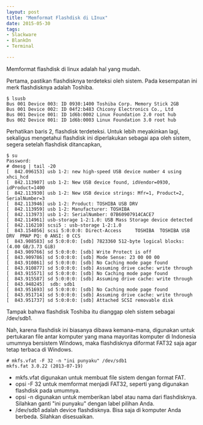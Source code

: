 ```yaml
---
layout: post
title: "Memformat Flashdisk di LInux"
date: 2015-05-30
tags: 
- Slackware
- BlankOn
- Terminal

---
```

Memformat flashdisk di linux adalah hal yang mudah. 

Pertama, pastikan flashdisknya terdeteksi oleh sistem. Pada kesempatan ini merk flashdisknya adalah Toshiba.

```
$ lsusb
Bus 001 Device 003: ID 0930:1400 Toshiba Corp. Memory Stick 2GB
Bus 001 Device 002: ID 04f2:b483 Chicony Electronics Co., Ltd 
Bus 001 Device 001: ID 1d6b:0002 Linux Foundation 2.0 root hub
Bus 002 Device 001: ID 1d6b:0003 Linux Foundation 3.0 root hub
```
Perhatikan baris 2, flashdisk terdeteksi. Untuk lebih meyakinkan lagi, sekaligus mengetahui flashdisk ini diperlakukan sebagai apa oleh sistem, segera setelah flashdisk ditancapkan, 
```
$ su
Password:
# dmesg | tail -20
[  842.096153] usb 1-2: new high-speed USB device number 4 using xhci_hcd
[  842.113907] usb 1-2: New USB device found, idVendor=0930, idProduct=1400
[  842.113930] usb 1-2: New USB device strings: Mfr=1, Product=2, SerialNumber=3
[  842.113946] usb 1-2: Product: TOSHIBA USB DRV
[  842.113959] usb 1-2: Manufacturer: TOSHIBA
[  842.113973] usb 1-2: SerialNumber: 07B60907914CACE7
[  842.114961] usb-storage 1-2:1.0: USB Mass Storage device detected
[  842.116210] scsi5 : usb-storage 1-2:1.0
[  843.154056] scsi 5:0:0:0: Direct-Access     TOSHIBA  TOSHIBA USB DRV  PMAP PQ: 0 ANSI: 0 CCS
[  843.908583] sd 5:0:0:0: [sdb] 7823360 512-byte logical blocks: (4.00 GB/3.73 GiB)
[  843.909766] sd 5:0:0:0: [sdb] Write Protect is off
[  843.909786] sd 5:0:0:0: [sdb] Mode Sense: 23 00 00 00
[  843.910861] sd 5:0:0:0: [sdb] No Caching mode page found
[  843.910877] sd 5:0:0:0: [sdb] Assuming drive cache: write through
[  843.915571] sd 5:0:0:0: [sdb] No Caching mode page found
[  843.915587] sd 5:0:0:0: [sdb] Assuming drive cache: write through
[  843.948245]  sdb: sdb1
[  843.951693] sd 5:0:0:0: [sdb] No Caching mode page found
[  843.951714] sd 5:0:0:0: [sdb] Assuming drive cache: write through
[  843.951737] sd 5:0:0:0: [sdb] Attached SCSI removable disk
```

Tampak bahwa flashdisk Toshiba itu dianggap oleh sistem sebagai /dev/sdb1.

Nah, karena flashdisk ini biasanya dibawa kemana-mana, digunakan untuk pertukaran file antar komputer yang mana mayoritas komputer di Indonesia umumnya bersistem Windows, maka flashdisknya diformat FAT32 saja agar tetap terbaca di Windows.

```
# mkfs.vfat -F 32 -n "ini punyaku" /dev/sdb1
mkfs.fat 3.0.22 (2013-07-19)
```

- mkfs.vfat digunakan untuk membuat file sistem dengan format FAT.
- opsi -F 32 untuk memformat menjadi FAT32, seperti yang digunakan flashdisk pada umumnya.
- opsi -n digunakan untuk memberikan label atau nama dari flashdisknya. Silahkan ganti "ini punyaku" dengan label pilihan Anda.
- /dev/sdb1 adalah device flashdisknya. Bisa saja di komputer Anda berbeda. Silahkan disesuaikan.
